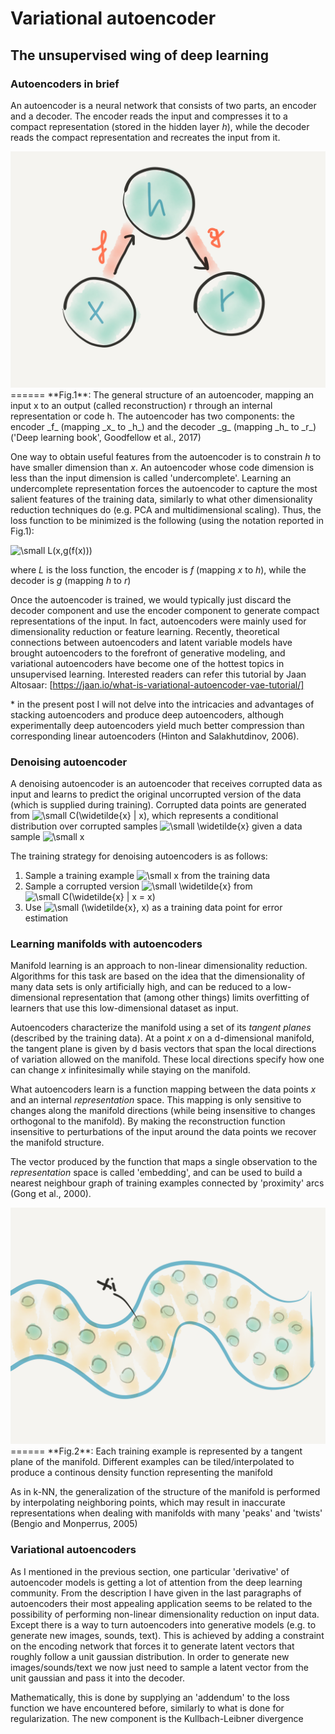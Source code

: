 # Variational autoencoder
## The unsupervised wing of deep learning

### Autoencoders in brief 
An autoencoder is a neural network that consists of two parts, an encoder and a decoder. The encoder reads the input and compresses it to a compact representation (stored in the hidden layer _h_), while the decoder reads the compact representation and recreates the input from it.

<img src="var_autoencoders/autoencoder.png" alt="Image not found" width="600"/>
======
**Fig.1**: The general structure of an autoencoder, mapping an input x to an output (called reconstruction) r through an internal representation or code h. The autoencoder has two components: the encoder _f_ (mapping _x_ to _h_) and the decoder _g_ (mapping _h_ to
_r_) ('Deep learning book', Goodfellow et al., 2017)

One way to obtain useful features from the autoencoder is to constrain _h_ to have smaller dimension than _x_. An autoencoder whose code dimension is less than the input dimension is called 'undercomplete'. Learning an undercomplete representation forces the autoencoder to capture the most salient features of the training data, similarly to what other dimensionality reduction techniques do (e.g. PCA and multidimensional scaling). Thus, the loss function to be minimized is the following (using the notation reported in Fig.1):

<img src="https://latex.codecogs.com/gif.latex?\dpi{200}&space;\fn_phv&space;\small&space;L(x,g(f(x)))" title="\small L(x,g(f(x)))" />

where _L_ is the loss function, the encoder is _f_ (mapping _x_ to _h_), while the decoder is _g_ (mapping _h_ to _r_)


Once the autoencoder is trained, we would typically just discard the decoder component and use the encoder component to generate compact representations of the input.
In fact, autoencoders were mainly used for dimensionality reduction or feature learning. Recently, theoretical connections between autoencoders and latent variable models have brought autoencoders to the forefront of generative modeling, and variational autoencoders have become one of the hottest topics in unsupervised learning. Interested readers can refer this tutorial by Jaan Altosaar: [https://jaan.io/what-is-variational-autoencoder-vae-tutorial/] 

\* in the present post I will not delve into the intricacies and advantages of stacking autoencoders and produce deep autoencoders, although experimentally deep autoencoders yield much better compression than corresponding linear autoencoders (Hinton and Salakhutdinov, 2006).

### Denoising autoencoder

A denoising autoencoder is an autoencoder that receives corrupted data as input and learns to predict the original uncorrupted version of the data (which is supplied during training).
Corrupted data points are generated from 
<img src="https://latex.codecogs.com/gif.latex?\dpi{200}&space;\fn_phv&space;\small&space;C(\widetilde{x}&space;|&space;x)" title="\small C(\widetilde{x} | x)" />,  which represents a conditional distribution over corrupted samples <img src="https://latex.codecogs.com/gif.latex?\dpi{200}&space;\fn_phv&space;\small&space;\widetilde{x}" title="\small \widetilde{x}" /> given a data sample <img src="https://latex.codecogs.com/gif.latex?\dpi{200}&space;\fn_phv&space;\small&space;x" title="\small x" />

The training strategy for denoising autoencoders is as follows:
1. Sample a training example <img src="https://latex.codecogs.com/gif.latex?\dpi{200}&space;\fn_phv&space;\small&space;x" title="\small x" /> from the training data
2. Sample a corrupted version <img src="https://latex.codecogs.com/gif.latex?\dpi{200}&space;\fn_phv&space;\small&space;\widetilde{x}" title="\small \widetilde{x}" /> from <img src="https://latex.codecogs.com/gif.latex?\dpi{200}&space;\fn_phv&space;\small&space;C(\widetilde{x}&space;|&space;x&space;=&space;x)" title="\small C(\widetilde{x} | x = x)" />
3. Use <img src="https://latex.codecogs.com/gif.latex?\dpi{200}&space;\fn_phv&space;\small&space;(\widetilde{x},&space;x)" title="\small (\widetilde{x}, x)" /> as a training data point for error estimation

### Learning manifolds with autoencoders
Manifold learning is an approach to non-linear dimensionality reduction. Algorithms for this task are based on the idea that the dimensionality of many data sets is only artificially high, and can be reduced to a low-dimensional representation that (among other things) limits overfitting of learners that use this low-dimensional dataset as input.

Autoencoders characterize the manifold using a set of its _tangent planes_ (described by the training data). At a point _x_ on a d-dimensional manifold, the tangent plane is given by d basis vectors that span the local directions of variation allowed on the manifold. These local directions specify how one can change _x_ infinitesimally while staying on the manifold. 

What autoencoders learn is a function mapping between the data points _x_ and an internal _representation_ space. This mapping is only sensitive to changes along the manifold directions (while being insensitive to changes orthogonal to the manifold). By making the reconstruction function insensitive to perturbations of the input around the data points we recover the manifold structure.

The vector produced by the function that maps a single observation to the _representation_ space is called 'embedding', and can be used to build a nearest neighbour graph of training examples connected by 'proximity' arcs (Gong et al., 2000).

<img src="var_autoencoders/manifold.png" alt="Image not found" width="600"/>
======
**Fig.2**: Each training example is represented by a tangent plane of the manifold. Different examples can be tiled/interpolated to produce a continous density function representing the manifold

As in k-NN, the generalization of the structure of the manifold is performed by interpolating neighboring points, which may result in inaccurate representations when dealing with manifolds with many 'peaks' and 'twists' (Bengio and Monperrus, 2005)

### Variational autoencoders

As I mentioned in the previous section, one particular 'derivative' of autoencoder models is getting a lot of attention from the deep learning community.
From the description I have given in the last paragraphs of autoencoders their most appealing application seems to be related to the possibility of performing non-linear dimensionality reduction on input data. 
Except there is a way to turn autoencoders into generative models (e.g. to generate new images, sounds, text).
This is achieved by adding a constraint on the encoding network  that forces it to generate latent vectors that roughly follow a unit gaussian distribution.
In order to generate new images/sounds/text we now just need to sample a latent vector from the unit gaussian and pass it into the decoder.

Mathematically, this is done by supplying an 'addendum' to the loss function we have encountered before, similarly to what is done for regularization. 
The new component is the Kullbach-Leibner divergence 



